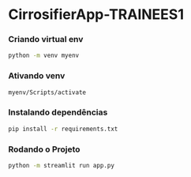# **CirrosifierApp-TRAINEES1**

### Criando virtual env

```bash
python -m venv myenv
```

### Ativando venv

```bash
myenv/Scripts/activate
```

### Instalando dependências

```bash
pip install -r requirements.txt
```

### Rodando o Projeto

```bash
python -m streamlit run app.py
```
